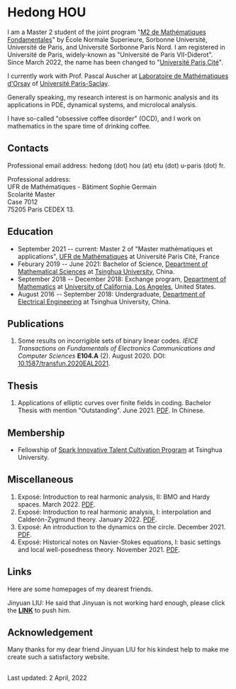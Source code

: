 # Hedong HOU

I am a Master 2 student of the joint program "[M2 de Mathématiques Fondamentales](https://master-math-fonda.imj-prg.fr/index.php)" by École Normale Superieure, Sorbonne Université, Université de Paris, and Université Sorbonne Paris Nord. I am registered in Université de Paris, widely-known as "Université de Paris VII-Diderot". Since March 2022, the name has been changed to "[Université Paris Cité](https://u-paris.fr)". 

I currently work with Prof. Pascal Auscher at [Laboratoire de Mathématiques d'Orsay](https://www.imo.universite-paris-saclay.fr/en/) of [Université Paris-Saclay](https://www.universite-paris-saclay.fr/en). 

Generally speaking, my research interest is on harmonic analysis and its applications in PDE, dynamical systems, and microlocal analysis.

I have so-called "obsessive coffee disorder" (OCD), and I work on mathematics in the spare time of drinking coffee.

## Contacts

Professional email address: hedong (dot) hou (at) etu (dot) u-paris (dot) fr.

Professional address:\
UFR de Mathématiques - Bâtiment Sophie Germain\
Scolarité Master\
Case 7012\
75205 Paris CEDEX 13.

## Education

* September 2021 -- current: Master 2 of "Master mathématiques et applications", [UFR de Mathématiques](https://www.math.univ-paris-diderot.fr/) at Université Paris Cité, France
* Feburary 2019 -- June 2021: Bachelor of Science, [Department of Mathematical Sciences](https://www.math.tsinghua.edu.cn/) at [Tsinghua University](https://www.tsinghua.edu.cn/), China.
* September 2018 -- December 2018: Exchange program, [Department of Mathematics](https://ww3.math.ucla.edu/) at [University of California, Los Angeles](https://www.ucla.edu/), United States.
* August 2016 -- September 2018: Undergraduate, [Department of Electrical Engineering](https://www.eea.tsinghua.edu.cn/) at Tsinghua University, China.

## Publications

1. Some results on incorrigible sets of binary linear codes. _IEICE Transactions on Fundamentals of Electronics Communications and Computer Sciences_ **E104.A** (2). August 2020. DOI: [10.1587/transfun.2020EAL2021](http://dx.doi.org/10.1587/transfun.2020EAL2021).
 
## Thesis

1. Applications of elliptic curves over finite fields in coding. Bachelor Thesis with mention "Outstanding". June 2021. [PDF](</bachelorthesis>). In Chinese.

## Membership

* Fellowship of [Spark Innovative Talent Cultivation Program](http://www.tuef.tsinghua.edu.cn/column/sp1) at Tsinghua University.

## Miscellaneous

<misintrohaI href="benahou.github.io/pdfs/Ben_Introduction_to_Real_Harmonic_Analysis__I__Interpolation_and_Calderon_Zygmund_theory.pdf" target="_blank"></misintrohaI>
<misNS href="benahou.github.io/pdfs/Ben_Historical_Notes_on_Navier_Stokes_Equations.pdf" target="_blank"></misNS>
<misPoincarerot href="benahou.github.io/pdfs/Ben_An_Introduction_to_the_Dynamics_on_the_Circle.pdf" target="_blank"></misPoincarerot>

1. Exposé: Introduction to real harmonic analysis, II: BMO and Hardy spaces. March 2022. [PDF](/a).
1. Exposé: Introduction to real harmonic analysis, I: interpolation and Calderón-Zygmund theory. January 2022. [PDF](/misintrohaI).
1. Exposé: An introduction to the dynamics on the circle. December 2021. [PDF](/misNS).
1. Exposé: Historical notes on Navier-Stokes equations, I: basic settings and local well-posedness theory. November 2021. [PDF](/misPoincarerot).

## Links

Here are some homepages of my dearest friends.

Jinyuan LIU: He said that Jinyuan is not working hard enough, please click the [**LINK**](https://liu-jinyuan.github.io/) to push him.

## Acknowledgement

Many thanks for my dear friend Jinyuan LIU for his kindest help to make me create such a satisfactory website.

##

Last updated: 2 April, 2022
